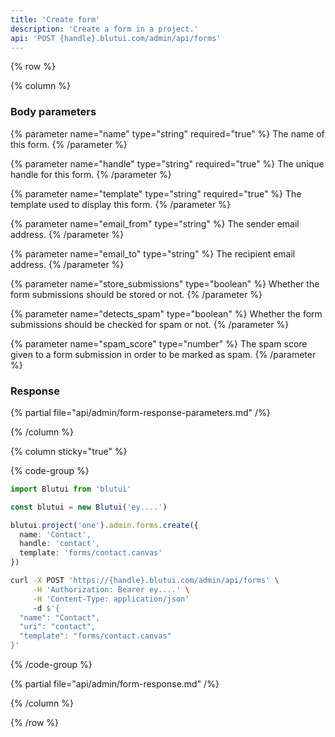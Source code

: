 ```yaml
---
title: 'Create form'
description: 'Create a form in a project.'
api: 'POST {handle}.blutui.com/admin/api/forms'
---
```


{% row %}

{% column %}
### Body parameters

{% parameter name="name" type="string" required="true" %}
The name of this form.
{% /parameter %}

{% parameter name="handle" type="string" required="true" %}
The unique handle for this form.
{% /parameter %}

{% parameter name="template" type="string" required="true" %}
The template used to display this form.
{% /parameter %}

{% parameter name="email_from" type="string" %}
The sender email address.
{% /parameter %}

{% parameter name="email_to" type="string" %}
The recipient email address.
{% /parameter %}

{% parameter name="store_submissions" type="boolean" %}
Whether the form submissions should be stored or not.
{% /parameter %}

{% parameter name="detects_spam" type="boolean" %}
Whether the form submissions should be checked for spam or not.
{% /parameter %}

{% parameter name="spam_score" type="number" %}
The spam score given to a form submission in order to be marked as spam.
{% /parameter %}

### Response

{% partial file="api/admin/form-response-parameters.md" /%}

{% /column %}

{% column sticky="true" %}

{% code-group %}

```ts {% process=false filename="Node.js" %}
import Blutui from 'blutui'

const blutui = new Blutui('ey....')

blutui.project('one').admin.forms.create({
  name: 'Contact',
  handle: 'contact',
  template: 'forms/contact.canvas'
})
```

```bash {% process=false filename="cURL" %}
curl -X POST 'https://{handle}.blutui.com/admin/api/forms' \
     -H 'Authorization: Bearer ey....' \
     -H 'Content-Type: application/json'
     -d $'{
  "name": "Contact",
  "uri": "contact",
  "template": "forms/contact.canvas"
}'
```

{% /code-group %}

{% partial file="api/admin/form-response.md" /%}

{% /column %}

{% /row %}
